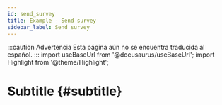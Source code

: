 ```yaml
---
id: send_survey
title: Example - Send survey
sidebar_label: Send survey
---
```


:::caution Advertencia
Esta página aún no se encuentra traducida al español.
:::
import useBaseUrl from '@docusaurus/useBaseUrl'; 
import Highlight from '@theme/Highlight';

# Subtitle {#subtitle}

